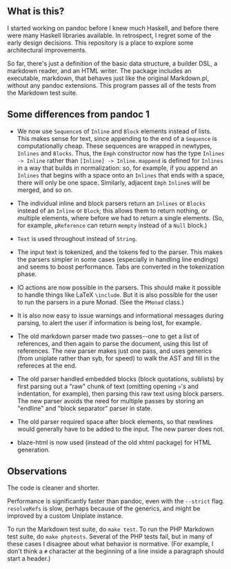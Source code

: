 What is this?
-------------

I started working on pandoc before I knew much Haskell, and before
there were many Haskell libraries available.  In retrospect, I regret
some of the early design decisions.  This repository is a place to
explore some architectural improvements.

So far, there's just a definition of the basic data structure, a
builder DSL, a markdown reader, and an HTML writer.  The package
includes an executable, markdown, that behaves just like the original
Markdown.pl, without any pandoc extensions.  This program passes all
of the tests from the Markdown test suite.

Some differences from pandoc 1
------------------------------

* We now use `Sequence`s of `Inline` and `Block` elements instead of lists.
  This makes sense for text, since appending to the end of a `Sequence`
  is computationally cheap. These sequences are wrapped in newtypes, `Inlines`
  and `Blocks`. Thus, the `Emph` constructor now has the type
  `Inlines -> Inline` rather than `[Inline] -> Inline`.
  `mappend` is defined for `Inlines` in a way that builds in normalization:
  so, for example, if you append an `Inlines` that begins with a space onto an
  `Inlines` that ends with a space, there will only be one space. Similarly,
  adjacent `Emph` `Inline`s will be merged, and so on.

* The individual inline and block parsers return an `Inlines` or `Blocks`
  instead of an `Inline` or `Block`; this allows them to return nothing, or
  multiple elements, where before we had to return a single elements. (So,
  for example, `pReference` can return `mempty` instead of a `Null` block.)

* `Text` is used throughout instead of `String`.

* The input text is tokenized, and the tokens fed to the parser. This
  makes the parsers simpler in some cases (especially in handling
  line endings) and seems to boost performance. Tabs are converted in the
  tokenization phase.

* IO actions are now possible in the parsers.  This should make it
  possible to handle things like LaTeX `\include`.  But it is also
  possible for the user to run the parsers in a pure Monad.
  (See the `PMonad` class.)

* It is also now easy to issue warnings and informational messages
  during parsing, to alert the user if information is being lost,
  for example.

* The old markdown parser made two passes--one to get a list of
  references, and then again to parse the document, using this
  list of references.  The new parser makes just one pass,
  and uses generics (from uniplate rather than syb, for speed)
  to walk the AST and fill in the refereces at the end.

* The old parser handled embedded blocks (block quotations,
  sublists) by first parsing out a "raw" chunk of text (omitting
  opening `>`'s and indentation, for example), then parsing this
  raw text using block parsers.  The new parser avoids the need
  for multiple passes by storing an "endline" and "block separator"
  parser in state.

* The old parser required space after block elements, so that
  newlines would generally have to be added to the input.  The
  new parser does not.

* blaze-html is now used (instead of the old xhtml package) for HTML
  generation.

Observations
------------

The code is cleaner and shorter.

Performance is significantly faster than pandoc, even with the `--strict`
flag. `resolveRefs` is slow, perhaps because of the generics, and might be
improved by a custom Uniplate instance.

To run the Markdown test suite, do `make test`. To run the PHP Markdown test
suite, do `make phptests`. Several of the PHP tests fail, but in many of these
cases I disagree about what behavior is normative. (For example, I don't think
a `#` character at the beginning of a line inside a paragraph should start a
header.)

